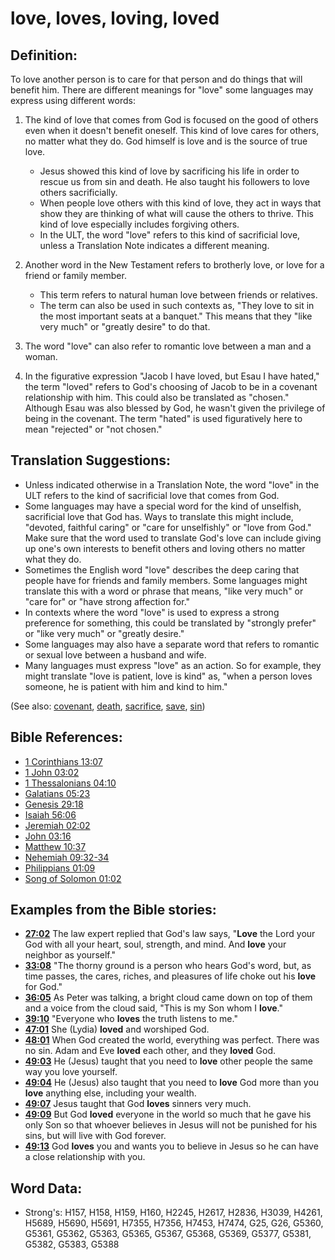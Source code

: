 # love, loves, loving, loved #

## Definition: ##

To love another person is to care for that person and do things that will benefit him. There are different meanings for "love"  some languages may express using different words:

1. The kind of love that comes from God is focused on the good of others even when it doesn't benefit oneself. This kind of love cares for others, no matter what they do. God himself is love and is the source of true love.

    * Jesus showed this kind of love by sacrificing his life in order to rescue us from sin and death. He also taught his followers to love others sacrificially.
    * When people love others with this kind of love, they act in ways that show they are thinking of what will cause the others to thrive. This kind of love especially includes forgiving others.
    * In the ULT, the word "love" refers to this kind of sacrificial love, unless a Translation Note indicates a different meaning.

2. Another word in the New Testament refers to brotherly love, or love for a friend or family member.

    * This term refers to natural human love between friends or relatives.
    * The term can also be used in such contexts as, "They love to sit in the most important seats at a banquet." This means that they "like very much" or "greatly desire" to do that.

3. The word "love" can also refer to romantic love between a man and a woman.

4. In the figurative expression "Jacob I have loved, but Esau I have hated," the term "loved" refers to God's choosing of Jacob to be in a covenant relationship with him. This could also be translated as "chosen." Although Esau was also blessed by God, he wasn't given the privilege of being in the covenant. The term "hated" is used figuratively here to mean "rejected" or "not chosen."

## Translation Suggestions: ##

* Unless indicated otherwise in a Translation Note, the word "love" in the ULT refers to the kind of sacrificial love that comes from God.
* Some languages may have a special word for the kind of unselfish, sacrificial love that God has. Ways to translate this might include, "devoted, faithful caring" or "care for unselfishly" or "love from God." Make sure that the word used to translate God's love can include giving up one's own interests to benefit others and loving others no matter what they do.
* Sometimes the English word "love" describes the deep caring that people have for friends and family members. Some languages might translate this with a word or phrase that means, "like very much" or "care for" or "have strong affection for."
* In contexts where the word "love" is used to express a strong preference for something, this could be translated by "strongly prefer" or "like very much" or "greatly desire."
* Some languages may also have a separate word that refers to romantic or sexual love between a husband and wife.
* Many languages must express "love" as an action. So for example, they might translate "love is patient, love is kind" as, "when a person loves someone, he is patient with him and kind to him."

(See also: [covenant](../kt/covenant.md), [death](../other/death.md), [sacrifice](../other/sacrifice.md), [save](../kt/save.md), [sin](../kt/sin.md))

## Bible References: ##

* [1 Corinthians 13:07](rc://en/tn/help/1co/13/07)
* [1 John 03:02](rc://en/tn/help/1jn/03/02)
* [1 Thessalonians 04:10](rc://en/tn/help/1th/04/10)
* [Galatians 05:23](rc://en/tn/help/gal/05/23)
* [Genesis 29:18](rc://en/tn/help/gen/29/18)
* [Isaiah 56:06](rc://en/tn/help/isa/56/06)
* [Jeremiah 02:02](rc://en/tn/help/jer/02/02)
* [John 03:16](rc://en/tn/help/jhn/03/16)
* [Matthew 10:37](rc://en/tn/help/mat/10/37)
* [Nehemiah 09:32-34](rc://en/tn/help/neh/09/32)
* [Philippians 01:09](rc://en/tn/help/php/01/09)
* [Song of Solomon 01:02](rc://en/tn/help/sng/01/02)

## Examples from the Bible stories: ##

* __[27:02](rc://en/tn/help/obs/27/02)__ The law expert replied that God's law says, "__Love__  the Lord your God with all your heart, soul, strength, and mind. And __love__  your neighbor as yourself."
* __[33:08](rc://en/tn/help/obs/33/08)__ "The thorny ground is a person who hears God's word, but, as time passes, the cares, riches, and pleasures of life choke out his __love__  for God."
* __[36:05](rc://en/tn/help/obs/36/05)__ As Peter was talking, a bright cloud came down on top of them and a voice from the cloud said, "This is my Son whom I __love__."
* __[39:10](rc://en/tn/help/obs/39/10)__ "Everyone who __loves__  the truth listens to me."
* __[47:01](rc://en/tn/help/obs/47/01)__ She (Lydia) __loved__  and worshiped God.
* __[48:01](rc://en/tn/help/obs/48/01)__ When God created the world, everything was perfect. There was no sin. Adam and Eve __loved__  each other, and they __loved__  God.
* __[49:03](rc://en/tn/help/obs/49/03)__ He (Jesus) taught that you need to __love__  other people the same way you love yourself.
* __[49:04](rc://en/tn/help/obs/49/04)__ He (Jesus) also taught that you need to __love__  God more than you __love__  anything else, including your wealth.
* __[49:07](rc://en/tn/help/obs/49/07)__ Jesus taught that God __loves__  sinners very much.
* __[49:09](rc://en/tn/help/obs/49/09)__ But God __loved__  everyone in the world so much that he gave his only Son so that whoever believes in Jesus will not be punished for his sins, but will live with God forever.
* __[49:13](rc://en/tn/help/obs/49/13)__ God __loves__  you and wants you to believe in Jesus so he can have a close relationship with you.


## Word Data: ##

* Strong's: H157, H158, H159, H160, H2245, H2617, H2836, H3039, H4261, H5689, H5690, H5691, H7355, H7356, H7453, H7474, G25, G26, G5360, G5361, G5362, G5363, G5365, G5367, G5368, G5369, G5377, G5381, G5382, G5383, G5388
